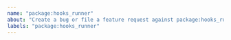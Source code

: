 ```yaml
---
name: "package:hooks_runner"
about: "Create a bug or file a feature request against package:hooks_runner."
labels: "package:hooks_runner"
---
```

